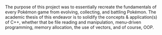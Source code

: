 The purpose of this project was to essentially recreate the fundamentals of every Pokémon game from evolving, collecting, and battling Pokémon. The academic thesis of this endeavor is to solidify the concepts & application(s) of C++, whether that be file reading and manipulation, menu-driven programming, memory allocation, the use of vectors, and of course, OOP.
